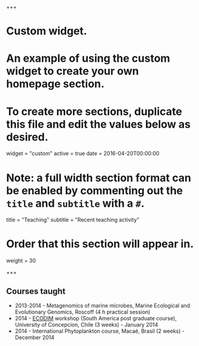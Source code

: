 +++
# Custom widget.
# An example of using the custom widget to create your own homepage section.
# To create more sections, duplicate this file and edit the values below as desired.
widget = "custom"
active = true
date = 2016-04-20T00:00:00

# Note: a full width section format can be enabled by commenting out the `title` and `subtitle` with a `#`.
title = "Teaching"
subtitle = "Recent teaching activity"

# Order that this section will appear in.
weight = 30

+++


## Courses taught

* 2013-2014 - Metagenomics of marine microbes, Marine Ecological and Evolutionary Genomics, Roscoff (4 h practical session)
* 2014 - [ECODIM](http://ecodim.imo-chile.cl/) workshop (South America post graduate course), University of Concepcion, Chile (3 weeks) - January 2014 
* 2014 - International Phytoplankton course, Macaé, Brasil (2 weeks) -  December 2014

